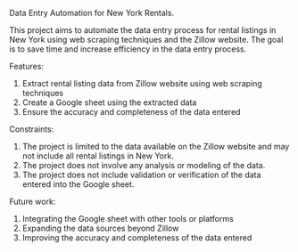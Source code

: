 Data Entry Automation for New York Rentals.

This project aims to automate the data entry process for rental listings in New York using web scraping techniques and the Zillow website. The goal is to save time and increase efficiency in the data entry process.

Features:
1. Extract rental listing data from Zillow website using web scraping techniques
2. Create a Google sheet using the extracted data
3. Ensure the accuracy and completeness of the data entered

Constraints:
1. The project is limited to the data available on the Zillow website and may not include all rental listings in New York.
2. The project does not involve any analysis or modeling of the data.
3. The project does not include validation or verification of the data entered into the Google sheet.


Future work:
1. Integrating the Google sheet with other tools or platforms
2. Expanding the data sources beyond Zillow
3. Improving the accuracy and completeness of the data entered
